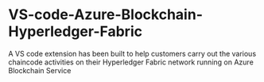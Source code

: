# VS-code-Azure-Blockchain-Hyperledger-Fabric
A VS code extension has been built to help customers carry out the various chaincode activities on their Hyperledger Fabric network running on Azure Blockchain Service
